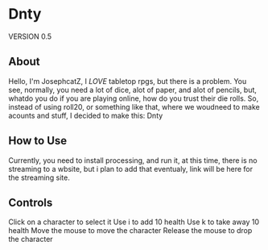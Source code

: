 # Dnty
VERSION 0.5

## About
Hello, I'm JosephcatZ, I *LOVE* tabletop rpgs, but there is a problem.
You see, normally, you need a lot of dice, alot of paper, and alot of pencils, but, whatdo you do if you are playing online, how do you trust their die rolls. So, instead of using roll20, or something like that, where we woudneed to make acounts and stuff, I decided to make this: Dnty

## How to Use
Currently, you need to install processing, and run it, at this time, there is no streaming to a wbsite, but i plan to add that eventualy, link will be here <INSERT LINK HERE> for the streaming site.

## Controls
Click on a character to select it
  Use i to add 10 health
  Use k to take away 10 health
  Move the mouse to move the character
  Release the mouse to drop the character
